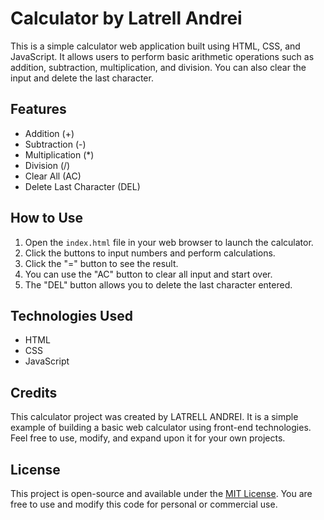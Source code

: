 # Calculator by Latrell Andrei

This is a simple calculator web application built using HTML, CSS, and JavaScript. It allows users to perform basic arithmetic operations such as addition, subtraction, multiplication, and division. You can also clear the input and delete the last character.

## Features

- Addition (+)
- Subtraction (-)
- Multiplication (*)
- Division (/)
- Clear All (AC)
- Delete Last Character (DEL)

## How to Use

1. Open the `index.html` file in your web browser to launch the calculator.
2. Click the buttons to input numbers and perform calculations.
3. Click the "=" button to see the result.
4. You can use the "AC" button to clear all input and start over.
5. The "DEL" button allows you to delete the last character entered.

## Technologies Used

- HTML
- CSS
- JavaScript

## Credits

This calculator project was created by LATRELL ANDREI. It is a simple example of building a basic web calculator using front-end technologies. Feel free to use, modify, and expand upon it for your own projects.

## License

This project is open-source and available under the [MIT License](LICENSE). You are free to use and modify this code for personal or commercial use.
